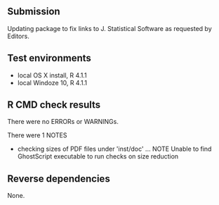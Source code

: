 ## Submission
Updating package to fix links to J. Statistical Software as requested by Editors.

## Test environments
* local OS X install, R 4.1.1
* local Windoze 10,   R 4.1.1

## R CMD check results
There were no ERRORs or WARNINGs. 

There were 1  NOTES 

* checking sizes of PDF files under 'inst/doc' ... NOTE
Unable to find GhostScript executable to run checks on size reduction

## Reverse dependencies
None.